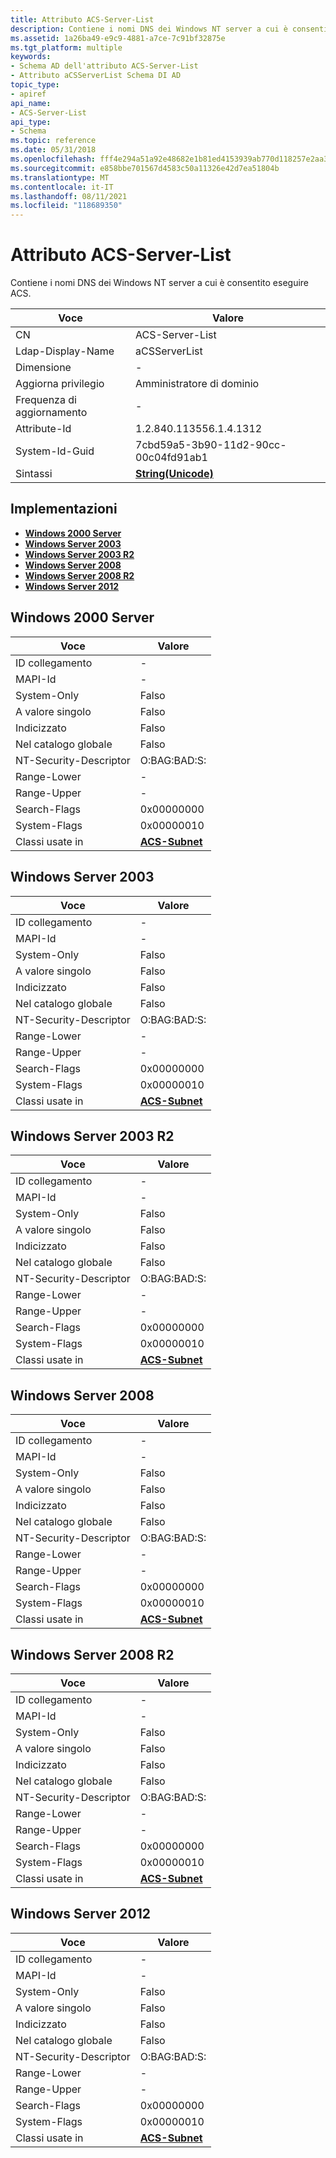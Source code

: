 ```yaml
---
title: Attributo ACS-Server-List
description: Contiene i nomi DNS dei Windows NT server a cui è consentito eseguire ACS.
ms.assetid: 1a26ba49-e9c9-4881-a7ce-7c91bf32875e
ms.tgt_platform: multiple
keywords:
- Schema AD dell'attributo ACS-Server-List
- Attributo aCSServerList Schema DI AD
topic_type:
- apiref
api_name:
- ACS-Server-List
api_type:
- Schema
ms.topic: reference
ms.date: 05/31/2018
ms.openlocfilehash: fff4e294a51a92e48682e1b81ed4153939ab770d118257e2aa304ec4f63e1e7f
ms.sourcegitcommit: e858bbe701567d4583c50a11326e42d7ea51804b
ms.translationtype: MT
ms.contentlocale: it-IT
ms.lasthandoff: 08/11/2021
ms.locfileid: "118689350"
---
```

# <a name="acs-server-list-attribute"></a>Attributo ACS-Server-List

Contiene i nomi DNS dei Windows NT server a cui è consentito eseguire ACS.



| Voce | Valore |
|-------------------|---------------------------------------------|
| CN                | ACS-Server-List                             |
| Ldap-Display-Name | aCSServerList                               |
| Dimensione              | \-                                          |
| Aggiorna privilegio  | Amministratore di dominio                        |
| Frequenza di aggiornamento  | \-                                          |
| Attribute-Id      | 1.2.840.113556.1.4.1312                     |
| System-Id-Guid    | 7cbd59a5-3b90-11d2-90cc-00c04fd91ab1        |
| Sintassi            | [**String(Unicode)**](s-string-unicode.md) |



## <a name="implementations"></a>Implementazioni

-   [**Windows 2000 Server**](#windows-2000-server)
-   [**Windows Server 2003**](#windows-server-2003)
-   [**Windows Server 2003 R2**](#windows-server-2003-r2)
-   [**Windows Server 2008**](#windows-server-2008)
-   [**Windows Server 2008 R2**](#windows-server-2008-r2)
-   [**Windows Server 2012**](#windows-server-2012)

## <a name="windows-2000-server"></a>Windows 2000 Server



| Voce | Valore |
|------------------------|----------------------------------------------|
| ID collegamento                | \-                                           |
| MAPI-Id                | \-                                           |
| System-Only            | Falso                                        |
| A valore singolo       | Falso                                        |
| Indicizzato             | Falso                                        |
| Nel catalogo globale      | Falso                                        |
| NT-Security-Descriptor | O:BAG:BAD:S:                                 |
| Range-Lower            | \-                                           |
| Range-Upper            | \-                                           |
| Search-Flags           | 0x00000000                                   |
| System-Flags           | 0x00000010                                   |
| Classi usate in        | [**ACS-Subnet**](c-acssubnet.md)<br/> |



## <a name="windows-server-2003"></a>Windows Server 2003



| Voce | Valore |
|------------------------|----------------------------------------------|
| ID collegamento                | \-                                           |
| MAPI-Id                | \-                                           |
| System-Only            | Falso                                        |
| A valore singolo       | Falso                                        |
| Indicizzato             | Falso                                        |
| Nel catalogo globale      | Falso                                        |
| NT-Security-Descriptor | O:BAG:BAD:S:                                 |
| Range-Lower            | \-                                           |
| Range-Upper            | \-                                           |
| Search-Flags           | 0x00000000                                   |
| System-Flags           | 0x00000010                                   |
| Classi usate in        | [**ACS-Subnet**](c-acssubnet.md)<br/> |



## <a name="windows-server-2003-r2"></a>Windows Server 2003 R2



| Voce | Valore |
|------------------------|----------------------------------------------|
| ID collegamento                | \-                                           |
| MAPI-Id                | \-                                           |
| System-Only            | Falso                                        |
| A valore singolo       | Falso                                        |
| Indicizzato             | Falso                                        |
| Nel catalogo globale      | Falso                                        |
| NT-Security-Descriptor | O:BAG:BAD:S:                                 |
| Range-Lower            | \-                                           |
| Range-Upper            | \-                                           |
| Search-Flags           | 0x00000000                                   |
| System-Flags           | 0x00000010                                   |
| Classi usate in        | [**ACS-Subnet**](c-acssubnet.md)<br/> |



## <a name="windows-server-2008"></a>Windows Server 2008



| Voce | Valore |
|------------------------|----------------------------------------------|
| ID collegamento                | \-                                           |
| MAPI-Id                | \-                                           |
| System-Only            | Falso                                        |
| A valore singolo       | Falso                                        |
| Indicizzato             | Falso                                        |
| Nel catalogo globale      | Falso                                        |
| NT-Security-Descriptor | O:BAG:BAD:S:                                 |
| Range-Lower            | \-                                           |
| Range-Upper            | \-                                           |
| Search-Flags           | 0x00000000                                   |
| System-Flags           | 0x00000010                                   |
| Classi usate in        | [**ACS-Subnet**](c-acssubnet.md)<br/> |



## <a name="windows-server-2008-r2"></a>Windows Server 2008 R2



| Voce | Valore |
|------------------------|----------------------------------------------|
| ID collegamento                | \-                                           |
| MAPI-Id                | \-                                           |
| System-Only            | Falso                                        |
| A valore singolo       | Falso                                        |
| Indicizzato             | Falso                                        |
| Nel catalogo globale      | Falso                                        |
| NT-Security-Descriptor | O:BAG:BAD:S:                                 |
| Range-Lower            | \-                                           |
| Range-Upper            | \-                                           |
| Search-Flags           | 0x00000000                                   |
| System-Flags           | 0x00000010                                   |
| Classi usate in        | [**ACS-Subnet**](c-acssubnet.md)<br/> |



## <a name="windows-server-2012"></a>Windows Server 2012



| Voce | Valore |
|------------------------|----------------------------------------------|
| ID collegamento                | \-                                           |
| MAPI-Id                | \-                                           |
| System-Only            | Falso                                        |
| A valore singolo       | Falso                                        |
| Indicizzato             | Falso                                        |
| Nel catalogo globale      | Falso                                        |
| NT-Security-Descriptor | O:BAG:BAD:S:                                 |
| Range-Lower            | \-                                           |
| Range-Upper            | \-                                           |
| Search-Flags           | 0x00000000                                   |
| System-Flags           | 0x00000010                                   |
| Classi usate in        | [**ACS-Subnet**](c-acssubnet.md)<br/> |



 

 





